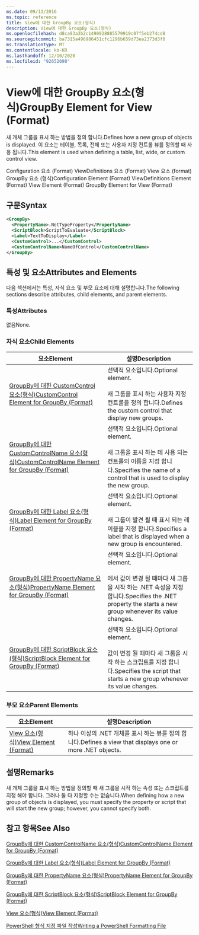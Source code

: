 ```yaml
---
ms.date: 09/13/2016
ms.topic: reference
title: View에 대한 GroupBy 요소(형식)
description: View에 대한 GroupBy 요소(형식)
ms.openlocfilehash: d8ca93a3b2c1490928885579919c07f5eb274cd8
ms.sourcegitcommit: ba7315a496986451cfc1296b659d73ea2373d3f0
ms.translationtype: MT
ms.contentlocale: ko-KR
ms.lasthandoff: 12/10/2020
ms.locfileid: "92652098"
---
```

# <a name="groupby-element-for-view-format"></a><span data-ttu-id="4a432-103">View에 대한 GroupBy 요소(형식)</span><span class="sxs-lookup"><span data-stu-id="4a432-103">GroupBy Element for View (Format)</span></span>

<span data-ttu-id="4a432-104">새 개체 그룹을 표시 하는 방법을 정의 합니다.</span><span class="sxs-lookup"><span data-stu-id="4a432-104">Defines how a new group of objects is displayed.</span></span> <span data-ttu-id="4a432-105">이 요소는 테이블, 목록, 전체 또는 사용자 지정 컨트롤 뷰를 정의할 때 사용 됩니다.</span><span class="sxs-lookup"><span data-stu-id="4a432-105">This element is used when defining a table, list, wide, or custom control view.</span></span>

<span data-ttu-id="4a432-106">Configuration 요소 (Format) ViewDefinitions 요소 (Format) View 요소 (format) GroupBy 요소 (형식)</span><span class="sxs-lookup"><span data-stu-id="4a432-106">Configuration Element (Format) ViewDefinitions Element (Format) View Element (Format) GroupBy Element for View (Format)</span></span>

## <a name="syntax"></a><span data-ttu-id="4a432-107">구문</span><span class="sxs-lookup"><span data-stu-id="4a432-107">Syntax</span></span>

```xml
<GroupBy>
  <PropertyName>.NetTypeProperty</PropertyName>
  <ScriptBlock>ScriptToEvaluate</ScriptBlock>
  <Label>TextToDisplay</Label>
  <CustomControl>...</CustomControl>
  <CustomControlName>NameOfControl</CustomControlName>
</GroupBy>
```

## <a name="attributes-and-elements"></a><span data-ttu-id="4a432-108">특성 및 요소</span><span class="sxs-lookup"><span data-stu-id="4a432-108">Attributes and Elements</span></span>

<span data-ttu-id="4a432-109">다음 섹션에서는 특성, 자식 요소 및 부모 요소에 대해 설명합니다.</span><span class="sxs-lookup"><span data-stu-id="4a432-109">The following sections describe attributes, child elements, and parent elements.</span></span>

### <a name="attributes"></a><span data-ttu-id="4a432-110">특성</span><span class="sxs-lookup"><span data-stu-id="4a432-110">Attributes</span></span>

<span data-ttu-id="4a432-111">없음</span><span class="sxs-lookup"><span data-stu-id="4a432-111">None.</span></span>

### <a name="child-elements"></a><span data-ttu-id="4a432-112">자식 요소</span><span class="sxs-lookup"><span data-stu-id="4a432-112">Child Elements</span></span>

|<span data-ttu-id="4a432-113">요소</span><span class="sxs-lookup"><span data-stu-id="4a432-113">Element</span></span>|<span data-ttu-id="4a432-114">설명</span><span class="sxs-lookup"><span data-stu-id="4a432-114">Description</span></span>|
|-------------|-----------------|
|[<span data-ttu-id="4a432-115">GroupBy에 대한 CustomControl 요소(형식)</span><span class="sxs-lookup"><span data-stu-id="4a432-115">CustomControl Element for GroupBy (Format)</span></span>](./customcontrol-element-for-groupby-format.md)|<span data-ttu-id="4a432-116">선택적 요소입니다.</span><span class="sxs-lookup"><span data-stu-id="4a432-116">Optional element.</span></span><br /><br /> <span data-ttu-id="4a432-117">새 그룹을 표시 하는 사용자 지정 컨트롤을 정의 합니다.</span><span class="sxs-lookup"><span data-stu-id="4a432-117">Defines the custom control that display new groups.</span></span>|
|[<span data-ttu-id="4a432-118">GroupBy에 대한 CustomControlName 요소(형식)</span><span class="sxs-lookup"><span data-stu-id="4a432-118">CustomControlName Element for GroupBy (Format)</span></span>](./customcontrolname-element-for-groupby-format.md)|<span data-ttu-id="4a432-119">선택적 요소입니다.</span><span class="sxs-lookup"><span data-stu-id="4a432-119">Optional element.</span></span><br /><br /> <span data-ttu-id="4a432-120">새 그룹을 표시 하는 데 사용 되는 컨트롤의 이름을 지정 합니다.</span><span class="sxs-lookup"><span data-stu-id="4a432-120">Specifies the name of a control that is used to display the new group.</span></span>|
|[<span data-ttu-id="4a432-121">GroupBy에 대한 Label 요소(형식)</span><span class="sxs-lookup"><span data-stu-id="4a432-121">Label Element for GroupBy (Format)</span></span>](./label-element-for-groupby-format.md)|<span data-ttu-id="4a432-122">선택적 요소입니다.</span><span class="sxs-lookup"><span data-stu-id="4a432-122">Optional element.</span></span><br /><br /> <span data-ttu-id="4a432-123">새 그룹이 발견 될 때 표시 되는 레이블을 지정 합니다.</span><span class="sxs-lookup"><span data-stu-id="4a432-123">Specifies a label that is displayed when a new group is encountered.</span></span>|
|[<span data-ttu-id="4a432-124">GroupBy에 대한 PropertyName 요소(형식)</span><span class="sxs-lookup"><span data-stu-id="4a432-124">PropertyName Element for GroupBy (Format)</span></span>](./propertyname-element-for-groupby-format.md)|<span data-ttu-id="4a432-125">선택적 요소입니다.</span><span class="sxs-lookup"><span data-stu-id="4a432-125">Optional element.</span></span><br /><br /> <span data-ttu-id="4a432-126">에서 값이 변경 될 때마다 새 그룹을 시작 하는 .NET 속성을 지정 합니다.</span><span class="sxs-lookup"><span data-stu-id="4a432-126">Specifies the .NET property the starts a new group whenever its value changes.</span></span>|
|[<span data-ttu-id="4a432-127">GroupBy에 대한 ScriptBlock 요소(형식)</span><span class="sxs-lookup"><span data-stu-id="4a432-127">ScriptBlock Element for GroupBy (Format)</span></span>](./scriptblock-element-for-groupby-format.md)|<span data-ttu-id="4a432-128">선택적 요소입니다.</span><span class="sxs-lookup"><span data-stu-id="4a432-128">Optional element.</span></span><br /><br /> <span data-ttu-id="4a432-129">값이 변경 될 때마다 새 그룹을 시작 하는 스크립트를 지정 합니다.</span><span class="sxs-lookup"><span data-stu-id="4a432-129">Specifies the script that starts a new group whenever its value changes.</span></span>|

### <a name="parent-elements"></a><span data-ttu-id="4a432-130">부모 요소</span><span class="sxs-lookup"><span data-stu-id="4a432-130">Parent Elements</span></span>

|<span data-ttu-id="4a432-131">요소</span><span class="sxs-lookup"><span data-stu-id="4a432-131">Element</span></span>|<span data-ttu-id="4a432-132">설명</span><span class="sxs-lookup"><span data-stu-id="4a432-132">Description</span></span>|
|-------------|-----------------|
|[<span data-ttu-id="4a432-133">View 요소(형식)</span><span class="sxs-lookup"><span data-stu-id="4a432-133">View Element (Format)</span></span>](./view-element-format.md)|<span data-ttu-id="4a432-134">하나 이상의 .NET 개체를 표시 하는 뷰를 정의 합니다.</span><span class="sxs-lookup"><span data-stu-id="4a432-134">Defines a view that displays one or more .NET objects.</span></span>|

## <a name="remarks"></a><span data-ttu-id="4a432-135">설명</span><span class="sxs-lookup"><span data-stu-id="4a432-135">Remarks</span></span>

<span data-ttu-id="4a432-136">새 개체 그룹을 표시 하는 방법을 정의할 때 새 그룹을 시작 하는 속성 또는 스크립트를 지정 해야 합니다. 그러나 둘 다 지정할 수는 없습니다.</span><span class="sxs-lookup"><span data-stu-id="4a432-136">When defining how a new group of objects is displayed, you must specify the property or script that will start the new group; however, you cannot specify both.</span></span>

## <a name="see-also"></a><span data-ttu-id="4a432-137">참고 항목</span><span class="sxs-lookup"><span data-stu-id="4a432-137">See Also</span></span>

[<span data-ttu-id="4a432-138">GroupBy에 대한 CustomControlName 요소(형식)</span><span class="sxs-lookup"><span data-stu-id="4a432-138">CustomControlName Element for GroupBy (Format)</span></span>](./customcontrolname-element-for-groupby-format.md)

[<span data-ttu-id="4a432-139">GroupBy에 대한 Label 요소(형식)</span><span class="sxs-lookup"><span data-stu-id="4a432-139">Label Element for GroupBy (Format)</span></span>](./label-element-for-groupby-format.md)

[<span data-ttu-id="4a432-140">GroupBy에 대한 PropertyName 요소(형식)</span><span class="sxs-lookup"><span data-stu-id="4a432-140">PropertyName Element for GroupBy (Format)</span></span>](./propertyname-element-for-groupby-format.md)

[<span data-ttu-id="4a432-141">GroupBy에 대한 ScriptBlock 요소(형식)</span><span class="sxs-lookup"><span data-stu-id="4a432-141">ScriptBlock Element for GroupBy (Format)</span></span>](./scriptblock-element-for-groupby-format.md)

[<span data-ttu-id="4a432-142">View 요소(형식)</span><span class="sxs-lookup"><span data-stu-id="4a432-142">View Element (Format)</span></span>](./view-element-format.md)

[<span data-ttu-id="4a432-143">PowerShell 형식 지정 파일 작성</span><span class="sxs-lookup"><span data-stu-id="4a432-143">Writing a PowerShell Formatting File</span></span>](./writing-a-powershell-formatting-file.md)
